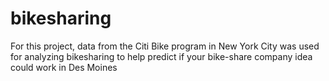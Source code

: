# bikesharing
For this project, data from the Citi Bike program in New York City was used for analyzing  bikesharing to help predict if your bike-share company idea could work in Des Moines
